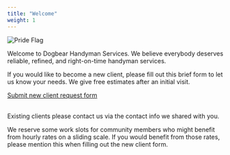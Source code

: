 ```yaml
---
title: "Welcome"
weight: 1
---
```

![Pride Flag](/images/flags.png)

Welcome to Dogbear Handyman Services. We believe everybody deserves reliable, refined, and right-on-time handyman services. 

If you would like to become a new client, please fill out this brief form to let us know your needs. We give free estimates after an initial visit. 

<a href="https://airtable.com/appA0YZgne3IHqodd/pagvpDyI3X7sKzGBU/form" class="btn-green">Submit new client request form</a> <br/><br/>

Existing clients please contact us via the contact info we shared with you.

We reserve some work slots for community members who might benefit from hourly rates on a sliding scale. If you would benefit from those rates, please mention this when filling out the new client form. 
